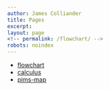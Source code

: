 ```yaml
---
author: James Colliander
title: Pages
excerpt:
layout: page
<!-- permalink: /flowchart/ -->
robots: noindex
---
```


* [flowchart](./flowchart)
* [calculus](./calculus)
* [pims-map](./PIMS/pims-map)


